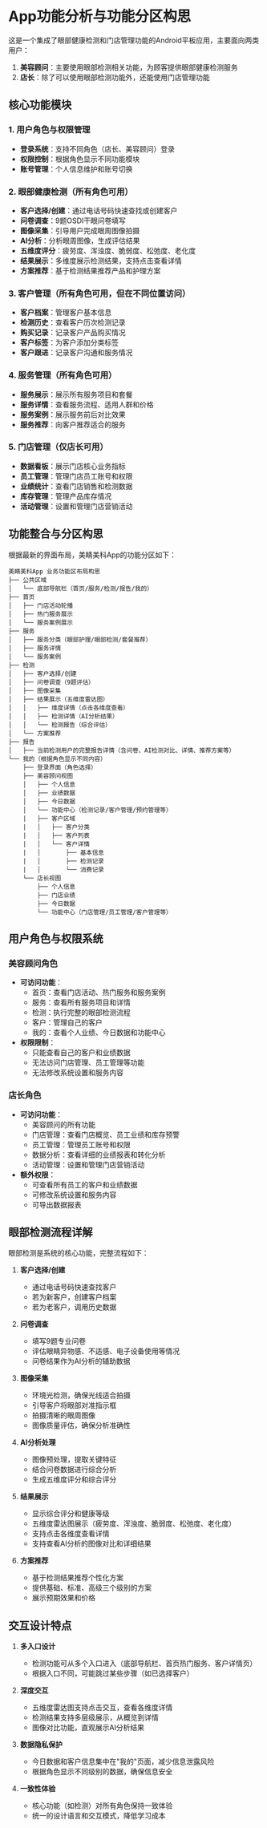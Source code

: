 # App功能分析与功能分区构思

这是一个集成了眼部健康检测和门店管理功能的Android平板应用，主要面向两类用户：
1. **美容顾问**：主要使用眼部检测相关功能，为顾客提供眼部健康检测服务
2. **店长**：除了可以使用眼部检测功能外，还能使用门店管理功能

## 核心功能模块

### 1. 用户角色与权限管理
- **登录系统**：支持不同角色（店长、美容顾问）登录
- **权限控制**：根据角色显示不同功能模块
- **账号管理**：个人信息维护和账号切换

### 2. 眼部健康检测（所有角色可用）
- **客户选择/创建**：通过电话号码快速查找或创建客户
- **问卷调查**：9题OSDI干眼问卷填写
- **图像采集**：引导用户完成眼周图像拍摄
- **AI分析**：分析眼周图像，生成评估结果
- **五维度评分**：疲劳度、浑浊度、脆弱度、松弛度、老化度
- **结果展示**：多维度展示检测结果，支持点击查看详情
- **方案推荐**：基于检测结果推荐产品和护理方案

### 3. 客户管理（所有角色可用，但在不同位置访问）
- **客户档案**：管理客户基本信息
- **检测历史**：查看客户历次检测记录
- **购买记录**：记录客户产品购买情况
- **客户标签**：为客户添加分类标签
- **客户跟进**：记录客户沟通和服务情况

### 4. 服务管理（所有角色可用）
- **服务展示**：展示所有服务项目和套餐
- **服务详情**：查看服务流程、适用人群和价格
- **服务案例**：展示服务前后对比效果
- **服务推荐**：向客户推荐适合的服务

### 5. 门店管理（仅店长可用）
- **数据看板**：展示门店核心业务指标
- **员工管理**：管理门店员工账号和权限
- **业绩统计**：查看门店销售和检测数据
- **库存管理**：管理产品库存情况
- **活动管理**：设置和管理门店营销活动

## 功能整合与分区构思

根据最新的界面布局，美睛美科App的功能分区如下：

```
美睛美科App 业务功能区布局构思
├── 公共区域
│   └── 底部导航栏（首页/服务/检测/报告/我的）
├── 首页
│   ├── 门店活动轮播
│   ├── 热门服务展示
│   └── 服务案例展示
├── 服务
│   ├── 服务分类（眼部护理/眼部检测/套餐推荐）
│   ├── 服务详情
│   └── 服务案例
├── 检测
│   ├── 客户选择/创建
│   ├── 问卷调查（9题评估）
│   ├── 图像采集
│   ├── 结果展示（五维度雷达图）
│   │   ├── 维度详情（点击各维度查看）
│   │   ├── 检测详情（AI分析结果）
│   │   └── 检测报告（综合评估）
│   └── 方案推荐
├── 报告
│   ├── 当前检测用户的完整报告详情（含问卷、AI检测对比、详情、推荐方案等）
└── 我的（根据角色显示不同内容）
    ├── 登录界面（角色选择）
    ├── 美容顾问视图
    │   ├── 个人信息
    │   ├── 业绩数据
    │   ├── 今日数据
    │   └── 功能中心（检测记录/客户管理/预约管理等）
    |   ├── 客户区域
    |   │   ├── 客户分类
    |   │   ├── 客户列表
    |   │   └── 客户详情
    |   │       ├── 基本信息
    |   │       ├── 检测记录
    |   │       └── 消费记录
    └── 店长视图
        ├── 个人信息
        ├── 门店业绩
        ├── 今日数据
        └── 功能中心（门店管理/员工管理/客户管理等）
```

## 用户角色与权限系统

### 美容顾问角色
- **可访问功能**：
  - 首页：查看门店活动、热门服务和服务案例
  - 服务：查看所有服务项目和详情
  - 检测：执行完整的眼部检测流程
  - 客户：管理自己的客户
  - 我的：查看个人业绩、今日数据和功能中心
- **权限限制**：
  - 只能查看自己的客户和业绩数据
  - 无法访问门店管理、员工管理等功能
  - 无法修改系统设置和服务内容

### 店长角色
- **可访问功能**：
  - 美容顾问的所有功能
  - 门店管理：查看门店概览、员工业绩和库存预警
  - 员工管理：管理员工账号和权限
  - 数据分析：查看详细的业绩报表和转化分析
  - 活动管理：设置和管理门店营销活动
- **额外权限**：
  - 可查看所有员工的客户和业绩数据
  - 可修改系统设置和服务内容
  - 可导出数据报表

## 眼部检测流程详解

眼部检测是系统的核心功能，完整流程如下：

1. **客户选择/创建**
   - 通过电话号码快速查找客户
   - 若为新客户，创建客户档案
   - 若为老客户，调用历史数据

2. **问卷调查**
   - 填写9题专业问卷
   - 评估眼睛异物感、不适感、电子设备使用等情况
   - 问卷结果作为AI分析的辅助数据

3. **图像采集**
   - 环境光检测，确保光线适合拍摄
   - 引导客户将眼部对准指示框
   - 拍摄清晰的眼周图像
   - 图像质量评估，确保分析准确性

4. **AI分析处理**
   - 图像预处理，提取关键特征
   - 结合问卷数据进行综合分析
   - 生成五维度评分和综合评分

5. **结果展示**
   - 显示综合评分和健康等级
   - 五维度雷达图展示（疲劳度、浑浊度、脆弱度、松弛度、老化度）
   - 支持点击各维度查看详情
   - 支持查看AI分析的图像对比和详细结果

6. **方案推荐**
   - 基于检测结果推荐个性化方案
   - 提供基础、标准、高级三个级别的方案
   - 展示预期效果和价格

## 交互设计特点

1. **多入口设计**
   - 检测功能可从多个入口进入（底部导航栏、首页热门服务、客户详情页）
   - 根据入口不同，可能跳过某些步骤（如已选择客户）

2. **深度交互**
   - 五维度雷达图支持点击交互，查看各维度详情
   - 检测结果支持多层级展示，从概览到详情
   - 图像对比功能，直观展示AI分析结果

3. **数据隐私保护**
   - 今日数据和客户信息集中在"我的"页面，减少信息泄露风险
   - 根据角色显示不同级别的数据，确保信息安全

4. **一致性体验**
   - 核心功能（如检测）对所有角色保持一致体验
   - 统一的设计语言和交互模式，降低学习成本


